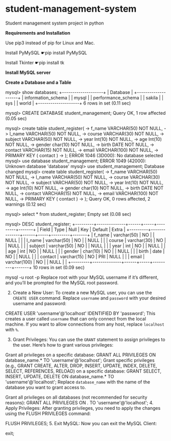 # student-management-system
Student management system project in python

****Requirements and Installation****

Use pip3 instead of pip for Linux and Mac.

Install PyMySQL
☛pip install PyMySQL

Install Tkinter
☛pip install tk



****Install MySQL server****



****Create a Database and a Table****

mysql> show databases;
+--------------------+
| Database           |
+--------------------+
| information_schema |
| mysql              |
| performance_schema |
| sakila             |
| sys                |
| world              |
+--------------------+
6 rows in set (0.11 sec)

mysql> CREATE DATABASE student_management;
Query OK, 1 row affected (0.05 sec)

mysql> create table student_register(
    ->  f_name VARCHAR(50) NOT NULL,
    ->  l_name VARCHAR(50) NOT NULL,
    ->  course VARCHAR(30) NOT NULL,
    ->  subject VARCHAR(50) NOT NULL,
    ->  year Int(10) NOT NULL,
    ->  age Int(10) NOT NULL,
    ->  gender char(10) NOT NULL,
    ->  birth DATE NOT NULL,
    ->  contact VARCHAR(15) NOT NULL,
    ->  email VARCHAR(100) NOT NULL,
    ->  PRIMARY KEY ( contact )
    -> );
ERROR 1046 (3D000): No database selected
mysql> use database student_management;
ERROR 1049 (42000): Unknown database 'database'
mysql> use student_management;
Database changed
mysql> create table student_register(
    ->  f_name VARCHAR(50) NOT NULL,
    ->  l_name VARCHAR(50) NOT NULL,
    ->  course VARCHAR(30) NOT NULL,
    ->  subject VARCHAR(50) NOT NULL,
    ->  year Int(10) NOT NULL,
    ->  age Int(10) NOT NULL,
    ->  gender char(10) NOT NULL,
    ->  birth DATE NOT NULL,
    ->  contact VARCHAR(15) NOT NULL,
    ->  email VARCHAR(100) NOT NULL,
    ->  PRIMARY KEY ( contact )
    -> );
Query OK, 0 rows affected, 2 warnings (0.12 sec)

mysql> select * from student_register;
Empty set (0.08 sec)

mysql> DESC student_register;
+---------+--------------+------+-----+---------+-------+
| Field   | Type         | Null | Key | Default | Extra |
+---------+--------------+------+-----+---------+-------+
| f_name  | varchar(50)  | NO   |     | NULL    |       |
| l_name  | varchar(50)  | NO   |     | NULL    |       |
| course  | varchar(30)  | NO   |     | NULL    |       |
| subject | varchar(50)  | NO   |     | NULL    |       |
| year    | int          | NO   |     | NULL    |       |
| age     | int          | NO   |     | NULL    |       |
| gender  | char(10)     | NO   |     | NULL    |       |
| birth   | date         | NO   |     | NULL    |       |
| contact | varchar(15)  | NO   | PRI | NULL    |       |
| email   | varchar(100) | NO   |     | NULL    |       |
+---------+--------------+------+-----+---------+-------+
10 rows in set (0.09 sec)


mysql -u root -p
Replace root with your MySQL username if it’s different, and you’ll be prompted for the MySQL root password.


2. Create a New User:
To create a new MySQL user, you can use the `CREATE USER` command. Replace `username` and `password` with your desired username and password:

CREATE USER 'username'@'localhost' IDENTIFIED BY 'password';
This creates a user called `username` that can only connect from the local machine. If you want to allow connections from any host, replace `localhost` with `%`.

3. Grant Privileges:
You can use the `GRANT` statement to assign privileges to the user. Here’s how to grant various privileges:

Grant all privileges on a specific database:
GRANT ALL PRIVILEGES ON database_name.* TO 'username'@'localhost';
Grant specific privileges (e.g., GRANT CREATE, ALTER, DROP, INSERT, UPDATE, INDEX, DELETE, SELECT, REFERENCES, RELOAD) on a specific database:
GRANT SELECT, INSERT, UPDATE, DELETE ON database_name.* TO 'username'@'localhost';
Replace `database_name` with the name of the database you want to grant access to.

Grant all privileges on all databases (not recommended for security reasons):
GRANT ALL PRIVILEGES ON *.* TO 'username'@'localhost';
4. Apply Privileges:
After granting privileges, you need to apply the changes using the FLUSH PRIVILEGES command:

FLUSH PRIVILEGES;
5. Exit MySQL:
Now you can exit the MySQL Client:

exit;
